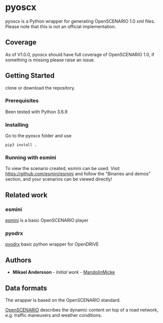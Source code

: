 # pyoscx
pyoscx is a Python wrapper for generating OpenSCENARIO 1.0 xml files. 
Please note that this is not an official implementation.



## Coverage

As of V1.0.0, pyoscx should have full coverage of OpenSCENARIO 1.0, if something is missing please raise an issue.

## Getting Started

clone or download the repository.

### Prerequisites

Been tested with Python 3.6.9


### Installing

Go to the pyoscx folder and use

```
pip3 install .
```

### Running with esmini
To view the scenario created, esmini can be used. Visit https://github.com/esmini/esmini and follow the "Binaries and demos" section, and your scenarios can be viewed directly!


## Related work


### esmini
[esmini](https://github.com/esmini/esmini) is a basic OpenSCENARIO player

### pyodrx
[pyodrx](https://github.com/pyodrx/pyodrx) basic python wrapper for OpenDRIVE
 
## Authors

* **Mikael Andersson** - *Initial work* - [MandolinMicke](https://github.com/MandolinMicke)

## Data formats
The wrapper is based on the OpenSCENARIO standard.

[OpenSCENARIO](https://www.asam.net/standards/detail/openscenario/)
describes the dynamic content on top of a road network, e.g. traffic maneuvers and weather conditions.


